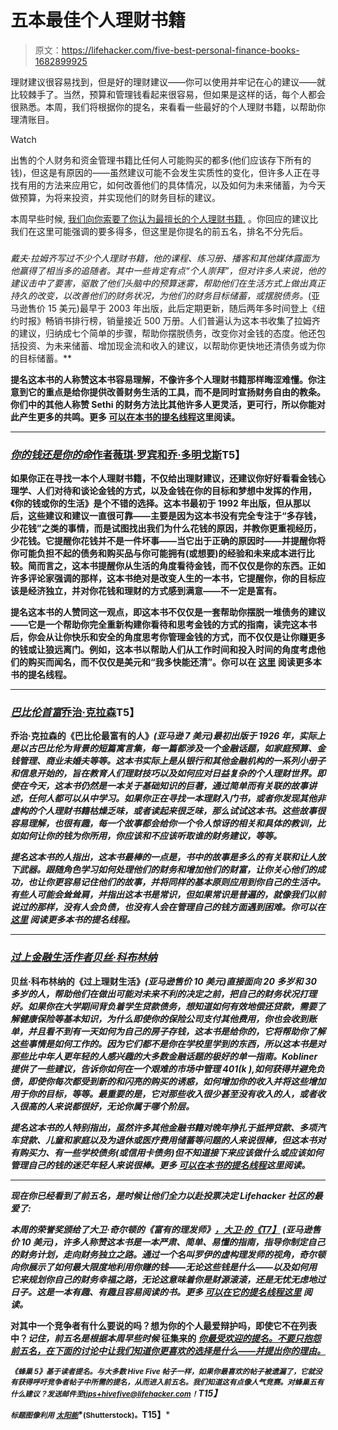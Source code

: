 # 五本最佳个人理财书籍

> 原文：<https://lifehacker.com/five-best-personal-finance-books-1682899925>

理财建议很容易找到，但是好的理财建议——你可以使用并牢记在心的建议——就比较棘手了。当然，预算和管理钱看起来很容易，但如果是这样的话，每个人都会很熟悉。本周，我们将根据你的提名，来看看一些最好的个人理财书籍，以帮助你理清账目。

Watch

出售的个人财务和资金管理书籍比任何人可能购买的都多(他们应该存下所有的钱)，但这是有原因的——虽然建议可能不会发生实质性的变化，但许多人正在寻找有用的方法来应用它，如何改善他们的具体情况，以及如何为未来储蓄，为今天做预算，为将来投资，并实现他们的财务目标的建议。

本周早些时候, [我们向你索要了你认为最擅长的个人理财书籍,](https://lifehacker.com/whats-the-best-personal-finance-book-1682405039) 。你回应的建议比我们在这里可能强调的要多得多，但这里是你提名的前五名，排名不分先后。

### [](http://www.daveramsey.com/store/books/dave-s-bestsellers/the-total-money-makeover/prodtmmoclassic.html)

*戴夫·拉姆齐写过不少个人理财书籍，他的课程、练习册、播客和其他媒体露面为他赢得了相当多的追随者。其中一些肯定有点“个人崇拜”，但对许多人来说，他的建议击中了要害，驱散了他们头脑中的预算迷雾，帮助他们在生活方式上做出真正持久的改变，以改善他们的财务状况，为他们的财务目标储蓄，或摆脱债务。[](http://www.amazon.com/The-Total-Money-Makeover-Financial/dp/1595555277/?asc_campaign=InlineText&asc_refurl=https://lifehacker.com/five-best-personal-finance-books-1682899925&asc_source=&tag=kinjalifehackerlink-20)*(亚马逊售价 15 美元)最早于 2003 年出版，此后定期更新，随后两年多时间登上《纽约时报》畅销书排行榜，销量接近 500 万册。人们普遍认为这本书收集了拉姆齐的建议，归纳成七个简单的步骤，帮助你摆脱债务，改变你对金钱的态度。他还包括投资、为未来储蓄、增加现金流和收入的建议，以帮助你更快地还清债务或为你的目标储蓄。**

**提名这本书的人称赞这本书容易理解，不像许多个人理财书籍那样晦涩难懂。你注意到它的重点是给你提供改善财务生活的工具，而不是同时宣扬财务自由的教条。你们中的其他人称赞 Sethi 的财务方法比其他许多人更灵活，更可行，所以你能对此产生更多的共鸣。更多 [可以在本书的提名线程](http://lifehacker.com/vote-i-will-teach-you-to-be-rich-why-quick-read-with-1682508187)这里阅读。**

* * *

### **[*你的钱还是你的命*作者薇琪·罗宾和乔·多明戈斯](http://vickirobin.com/books/your-money-or-your-life/)T5】**

**如果你正在寻找一本个人理财书籍，不仅给出理财建议，还建议你好好看看金钱心理学、人们对待和谈论金钱的方式，以及金钱在你的目标和梦想中发挥的作用，《你的钱或你的生活》是个不错的选择。这本书最初于 1992 年出版，但从那以后，这些建议和建议一直很可靠——主要是因为这本书没有完全专注于“多存钱，少花钱”之类的事情，而是试图找出我们为什么花钱的原因，并教你更重视经历，少花钱。它提醒你花钱并不是一件坏事——当它出于正确的原因时——并提醒你将你可能负担不起的债务和购买品与你可能拥有(或想要)的经验和未来成本进行比较。简而言之，这本书提醒你从生活的角度看待金钱，而不仅仅是你的东西。正如许多评论家强调的那样，这本书绝对是改变人生的一本书，它提醒你，你的目标应该是经济独立，并对你花钱和理财的方式感到满意——不一定是富有。**

**提名这本书的人赞同这一观点，即这本书不仅仅是一套帮助你摆脱一堆债务的建议——它是一个帮助你完全重新构建你看待和思考金钱的方式的指南，读完这本书后，你会从让你快乐和安全的角度思考你管理金钱的方式，而不仅仅是让你赚更多的钱或让狼远离门。例如，这本书以帮助人们从工作时间和投入时间的角度考虑他们的购买而闻名，而不仅仅是美元和“我多快能还清”。你可以在 [这里](http://lifehacker.com/image-from-your-money-or-your-life-robin-and-domingu-1682509586) 阅读更多本书的提名线程。**

* * *

### **[*巴比伦首富*乔治·克拉森](http://en.wikipedia.org/wiki/The_Richest_Man_in_Babylon_(book))T5】**

**乔治·克拉森的《巴比伦最富有的人》[](http://www.amazon.com/The-Richest-Babylon-George-Clason/dp/0451205367?asc_campaign=InlineText&asc_refurl=https://lifehacker.com/five-best-personal-finance-books-1682899925&asc_source=&tag=kinjalifehackerlink-20)*(亚马逊 7 美元)最初出版于 1926 年，实际上是以古巴比伦为背景的短篇寓言集，每一篇都涉及一个金融话题，如家庭预算、金钱管理、商业未婚夫等等。这本书实际上是从银行和其他金融机构的一系列小册子和信息开始的，旨在教育人们理财技巧以及如何应对日益复杂的个人理财世界。即使在今天，这本书仍然是一本关于基础知识的巨著，通过简单而有关联的故事讲述，任何人都可以从中学习。如果你正在寻找一本理财入门书，或者你发现其他非虚构的个人理财书籍枯燥乏味，或者读起来很乏味，那么试试这本书。这些故事很容易理解，也很有趣，每一个故事都会给你一个令人惊讶的相关和具体的教训，比如如何让你的钱为你所用，你应该和不应该听取谁的财务建议，等等。***

***提名这本书的人指出，这本书最棒的一点是，书中的故事是多么的有关联和让人放下武器。跟随角色学习如何处理他们的财务和增加他们的财富，让你关心他们的成功，也让你更容易记住他们的故事，并将同样的基本原则应用到你自己的生活中。有些人可能会耸耸肩，并指出这本书是常识，但如果常识是普遍的，就像我们以前说过的那样，没有人会负债，也没有人会在管理自己的钱方面遇到困难。你可以在 [这里](http://lifehacker.com/the-richest-man-in-babylon-is-a-basic-primer-in-budgeti-1682518406) 阅读更多本书的提名线程。***

* * *

### ***[*过上金融生活*作者贝丝·科布林纳](http://www.bethkobliner.com/get-a-financial-life/)***

**贝丝·科布林纳的《过上理财生活》[](http://www.amazon.com/Get-Financial-Life-Personal-Twenties/dp/0743264363?asc_campaign=InlineText&asc_refurl=https://lifehacker.com/five-best-personal-finance-books-1682899925&asc_source=&tag=kinjalifehackerlink-20)*(亚马逊售价 10 美元)直接面向 20 多岁和 30 多岁的人，帮助他们在做出可能对未来不利的决定之前，把自己的财务状况打理好。如果你在大学期间背负着学生贷款债务，想知道如何有效地偿还贷款，需要了解健康保险等基本知识，为什么即使你的保险公司支付其他费用，你也会收到账单，并且看不到有一天如何为自己的房子存钱，这本书是给你的，它将帮助你了解这些事情是如何工作的。因为它们都不是你在学校里学到的东西，所以这本书是对那些比中年人更年轻的人感兴趣的大多数金融话题的极好的单一指南。Kobliner 提供了一些建议，告诉你如何在一个艰难的市场中管理 401(k ),如何获得并避免负债，即使你每次都受到新的和闪亮的购买的诱惑，如何增加你的收入并将这些增加用于你的目标，等等。最重要的是，它对那些收入很少甚至没有收入的人，或者收入很高的人来说都很好，无论你属于哪个阶层。***

***提名这本书的人特别指出，虽然许多其他金融书籍对晚年挣扎于抵押贷款、多项汽车贷款、儿童和家庭以及为退休或医疗费用储蓄等问题的人来说很棒，但这本书对有购买力、有一些学校债务(或信用卡债务)但不知道接下来应该做什么或应该如何管理自己的钱的迷茫年轻人来说很棒。更多 [可以在本书的提名线程](http://lifehacker.com/beth-kobliner-get-a-financial-life-i-happened-upon-th-1682512536)这里阅读。***

* * *

***现在你已经看到了前五名，是时候让他们全力以赴投票决定 Lifehacker 社区的最爱了:***

***本周的荣誉奖颁给了大卫·奇尔顿的《富有的理发师》[****，大卫·的《T7】****](http://www.amazon.com/The-Wealthy-Barber-Updated-Edition/dp/0761513116?asc_campaign=InlineText&asc_refurl=https://lifehacker.com/five-best-personal-finance-books-1682899925&asc_source=&tag=kinjalifehackerlink-20) **(亚马逊售价 10 美元)，许多人称赞这本书是一本严肃、简单、易懂的指南，指导你制定自己的财务计划，走向财务独立之路。通过一个名叫罗伊的虚构理发师的视角，奇尔顿向你展示了如何最大限度地利用你赚的钱——无论这些钱是什么——以及如何用它来规划你自己的财务幸福之路，无论这意味着你是财源滚滚，还是无忧无虑地过日子。这是一本有趣、有趣且容易阅读的书。更多 [可以在它的提名线程这里](http://lifehacker.com/this-is-one-of-the-first-personal-finance-books-i-read-1682530390) 阅读。*****

****对其中一个竞争者有什么要说的吗？想为你的个人最爱辩护吗，即使它不在列表中？*记住，前五名是根据本周早些时候* 征集来的 [*你最受欢迎的提名。不要只抱怨前五名，在下面的讨论中让我们知道你更喜欢的选择是什么——并提出你的理由。*](https://lifehacker.com/whats-the-best-personal-finance-book-1682405039)****

*****<small>《蜂巢 5》基于读者提名。与大多数 Hive Five 帖子一样，如果你最喜欢的帖子被遗漏了，它就没有获得呼吁竞争者帖子中所需的提名，从而进入前五名。我们知道这有点像人气竞赛。对蜂巢五有什么建议？发送邮件至</small>*[*<small>tips+hivefive@lifehacker.com</small>*](mailto:tips+hivefive@lifehacker.com)*<small>！</small>T15】*****

*****<small>标题图像利用</small>* [*<small>太阳能</small>*](http://www.shutterstock.com/pic.mhtml?id=56278990&src=id)*<small>(Shutterstock)。</small>T15】*****